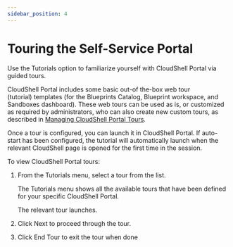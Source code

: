 ```yaml
---
sidebar_position: 4
---
```


# Touring the Self-Service Portal

Use the Tutorials option to familiarize yourself with CloudShell Portal via guided tours.

CloudShell Portal includes some basic out-of the-box web tour (tutorial) templates (for the Blueprints Catalog, Blueprint workspace, and Sandboxes dashboard). These web tours can be used as is, or customized as required by administrators, who can also create new custom tours, as described in [Managing CloudShell Portal Tours](https://help.quali.com/Online%20Help/0.0/Portal/Content/Admn/Cstmz-Tours.htm#top).

Once a tour is configured, you can launch it in CloudShell Portal. If auto-start has been configured, the tutorial will automatically launch when the relevant CloudShell page is opened for the first time in the session.

To view CloudShell Portal tours:

1. From the Tutorials menu, select a tour from the list.
    
    The Tutorials menu shows all the available tours that have been defined for your specific CloudShell Portal.
    
    The relevant tour launches.
    
2. Click Next to proceed through the tour.
    
3. Click End Tour to exit the tour when done